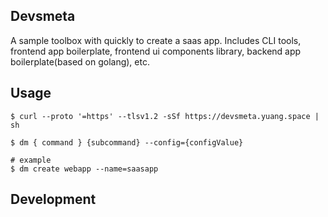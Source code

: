 Devsmeta
---

A sample toolbox with quickly to create a saas app. Includes CLI tools, frontend app boilerplate, frontend ui components library, backend app boilerplate(based on golang), etc.

## Usage
``` shell
$ curl --proto '=https' --tlsv1.2 -sSf https://devsmeta.yuang.space | sh
```

``` shell
$ dm { command } {subcommand} --config={configValue}

# example
$ dm create webapp --name=saasapp
```

## Development